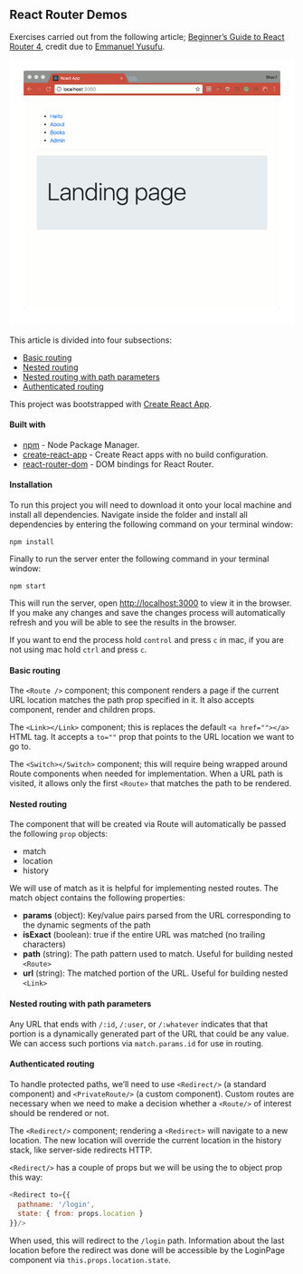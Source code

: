 ## React Router Demos
Exercises carried out from the following article; [Beginner’s Guide to React Router 4](https://medium.freecodecamp.org/beginners-guide-to-react-router-4-8959ceb3ad58), credit due to [Emmanuel Yusufu](https://github.com/emmyyusufu).

![RoutingDemo](./routeDemo.gif)

This article is divided into four subsections:
- [Basic routing](#basic-routing)
- [Nested routing](#nested-routing)
- [Nested routing with path parameters](#nested-routing-with-path-parameters)
- [Authenticated routing](#authenticated-routing)

This project was bootstrapped with [Create React App](https://github.com/facebookincubator/create-react-app).

#### Built with
* [npm](https://www.npmjs.com/) - Node Package Manager.
* [create-react-app](https://github.com/facebook/create-react-app) - Create React apps with no build configuration.
* [react-router-dom](https://www.npmjs.com/package/react-router-dom) - DOM bindings for React Router.

#### Installation
To run this project you will need to download it onto your local machine and install all dependencies.
Navigate inside the folder and install all dependencies by entering the following command on your terminal window:
```
npm install
```
Finally to run the server enter the following command in your terminal window:
```
npm start
```
This will run the server, open [http://localhost:3000](http://localhost:3000) to view it in the browser. If you make any changes and save the changes process will automatically refresh and you will be able to see the results in the browser.

If you want to end the process hold `control` and press `c` in mac, if you are not using mac hold `ctrl` and press `c`.

#### Basic routing
The `<Route />` component; this component renders a page if the current URL location matches the path prop specified in it. It also accepts component, render and children props.

The `<Link></Link>` component; this is replaces the default `<a href=""></a>` HTML tag. It accepts a `to=""` prop that points to the URL location we want to go to.

The `<Switch></Switch>` component; this will require being wrapped around Route components when needed for implementation. When a URL path is visited, it allows only the first `<Route>` that matches the path to be rendered.

#### Nested routing
The component that will be created via Route will automatically be passed the following `prop` objects:
- match
- location
- history

We will use of match as it is helpful for implementing nested routes. The match object contains the following properties:
- <b>params</b> (object): Key/value pairs parsed from the URL corresponding to the dynamic segments of the path
- <b>isExact</b> (boolean): true if the entire URL was matched (no trailing characters)
- <b>path</b> (string): The path pattern used to match. Useful for building nested `<Route>`
- <b>url</b> (string): The matched portion of the URL. Useful for building nested `<Link>`

#### Nested routing with path parameters
Any URL that ends with `/:id`, `/:user`, or `/:whatever` indicates that that portion is a dynamically generated part of the URL that could be any value. We can access such portions via `match.params.id` for use in routing.

#### Authenticated routing
To handle protected paths, we’ll need to use `<Redirect/>` (a standard component) and `<PrivateRoute/>` (a custom component). Custom routes are necessary when we need to make a decision whether a `<Route/>` of interest should be rendered or not.

The `<Redirect/>` component; rendering a `<Redirect>` will navigate to a new location. The new location will override the current location in the history stack, like server-side redirects HTTP.

`<Redirect/>` has a couple of props but we will be using the to object prop this way:
```js
<Redirect to={{
  pathname: '/login',
  state: { from: props.location }
}}/>
```
When used, this will redirect to the `/login` path. Information about the last location before the redirect was done will be accessible by the LoginPage component via `this.props.location.state`.